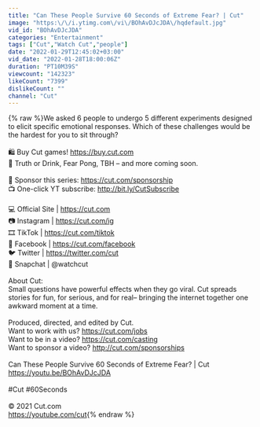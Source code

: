 ```yaml
---
title: "Can These People Survive 60 Seconds of Extreme Fear? | Cut"
image: "https:\/\/i.ytimg.com\/vi\/BOhAvDJcJDA\/hqdefault.jpg"
vid_id: "BOhAvDJcJDA"
categories: "Entertainment"
tags: ["Cut","Watch Cut","people"]
date: "2022-01-29T12:45:02+03:00"
vid_date: "2022-01-28T18:00:06Z"
duration: "PT10M39S"
viewcount: "142323"
likeCount: "7399"
dislikeCount: ""
channel: "Cut"
---
```

{% raw %}We asked 6 people to undergo 5 different experiments designed to elicit specific emotional responses. Which of these challenges would be the hardest for you to sit through?<br /><br />🛍️ Buy Cut games! <a rel="nofollow" target="blank" href="https://buy.cut.com">https://buy.cut.com</a><br />🥃 Truth or Drink, Fear Pong, TBH – and more coming soon.<br /><br />🙋 Sponsor this series: <a rel="nofollow" target="blank" href="https://cut.com/sponsorship">https://cut.com/sponsorship</a><br />📺 One-click YT subscribe: <a rel="nofollow" target="blank" href="http://bit.ly/CutSubscribe">http://bit.ly/CutSubscribe</a><br /><br />💻 Official Site | <a rel="nofollow" target="blank" href="https://cut.com">https://cut.com</a><br />📷 Instagram | <a rel="nofollow" target="blank" href="https://cut.com/ig">https://cut.com/ig</a><br />🎞️ TikTok | <a rel="nofollow" target="blank" href="https://cut.com/tiktok">https://cut.com/tiktok</a><br />📘 Facebook | <a rel="nofollow" target="blank" href="https://cut.com/facebook">https://cut.com/facebook</a> <br />🐦 Twitter | <a rel="nofollow" target="blank" href="https://twitter.com/cut">https://twitter.com/cut</a><br />👻 Snapchat | @watchcut <br /><br />About Cut: <br />Small questions have powerful effects when they go viral. Cut spreads stories for fun, for serious, and for real– bringing the internet together one awkward moment at a time.<br /><br />Produced, directed, and edited by Cut.<br />Want to work with us? <a rel="nofollow" target="blank" href="https://cut.com/jobs">https://cut.com/jobs</a> <br />Want to be in a video? <a rel="nofollow" target="blank" href="https://cut.com/casting">https://cut.com/casting</a> <br />Want to sponsor a video? <a rel="nofollow" target="blank" href="http://cut.com/sponsorships">http://cut.com/sponsorships</a> <br /><br />Can These People Survive 60 Seconds of Extreme Fear? | Cut<br /><a rel="nofollow" target="blank" href="https://youtu.be/BOhAvDJcJDA">https://youtu.be/BOhAvDJcJDA</a><br /><br />#Cut #60Seconds<br /><br />© 2021 Cut.com<br /><a rel="nofollow" target="blank" href="https://youtube.com/cut">https://youtube.com/cut</a>{% endraw %}

